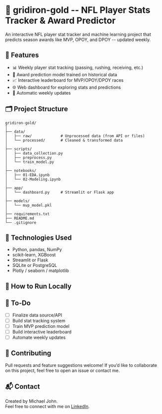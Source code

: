 # 🏈 gridiron-gold -- NFL Player Stats Tracker & Award Predictor
An interactive NFL player stat tracker and machine learning project that predicts season awards like MVP, OPOY, and DPOY -- updated weekly.

## 🔧 Features

- 📊 Weekly player stat tracking (passing, rushing, receiving, etc.)
- 🤖 Award prediction model trained on historical data
- 📈 Interactive leaderboard for MVP/OPOY/DPOY races
- 🌐 Web dashboard for exploring stats and predictions
- 🔁 Automatic weekly updates

## 🗂️ Project Structure

```
gridiron-gold/
│
├── data/
│   ├── raw/             # Unprocessed data (from API or files)
│   └── processed/       # Cleaned & transformed data
│
├── scripts/
│   ├── data_collection.py
│   ├── preprocess.py
│   └── train_model.py
│
├── notebooks/
│   ├── 01-EDA.ipynb
│   └── 02-Modeling.ipynb
│
├── app/
│   └── dashboard.py     # Streamlit or Flask app
│
├── models/
│   └── mvp_model.pkl
│
├── requirements.txt
├── README.md
└── .gitignore
```

## 🧠 Technologies Used

- Python, pandas, NumPy
- scikit-learn, XGBoost
- Streamlit or Flask
- SQLite or PostgreSQL
- Plotly / seaborn / matplotlib

## 🚀 How to Run Locally

## 📌 To-Do

- [ ] Finalize data source/API
- [ ] Build stat tracking system
- [ ] Train MVP prediction model
- [ ] Build interactive leaderboard
- [ ] Automate weekly updates

## 📣 Contributing

Pull requests and feature suggestions welcome! If you’d like to collaborate on this project, feel free to open an issue or contact me.

## 📬 Contact

Created by Michael John.  
Feel free to connect with me on [LinkedIn](https://www.linkedin.com/in/michael-john-06a098359/).
